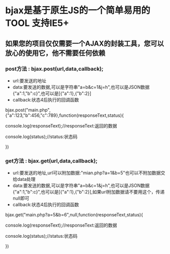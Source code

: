 <!doctype html>
<html lang="zh">
<head>
	<meta charset="UTF-8">
</head>
<link rel="stylesheet" type="text/css" href="css/mian.css" />
<body>
	<h1>bjax是基于原生JS的一个简单易用的TOOL 支持IE5+</h1>
	<div class="bjax"></div>
	<h2>如果您的项目仅仅需要一个AJAX的封装工具，您可以放心的使用它，他不需要任何依赖</h2>
	<div class="show">
		<h3>post方法 : bjax.post(url,data,callback);</h3>
		<ul>
			<li>url:要发送的地址</li>
			<li>data:要发送的数据,可以是字符串"a=b&c=1&j=h",也可以是JSON数据 {"a":1,"b":c}",也可以是[{"a":1},{"b":2}]</li>
			<li>callback:状态4后执行的回调函数</li>
		</ul>
		<p class="po">bjax.post("main.php",{"a":123,"b":456,"c":789},function(responseText,status){</p>
			<p class="pi">console.log(responseText);//responseText:返回的数据</p>
			<p class="pi">console.log(status);//status:状态码</p>
		<p class="po">})</p>
	</div>
	<div class="show">
		<h3>get方法 : bjax.get(url,data,callback);</h3>
		<ul>
			<li>url:要发送的地址,url可以附加数据:"mian.php?a=1&b=5"也可以不附加数据交给data处理</li>
			<li>data:要发送的数据,可以是字符串"a=b&c=1&j=h",也可以是JSON数据 {"a":1,"b":c}",也可以是[{"a":1},{"b":2}],如果url附加数据请不要用这个，传递null即可</li>
			<li>callback:状态4后执行的回调函数</li>
		</ul>
		<p class="po">bjax.get("main.php?a=5&b=6",null,function(responseText,status){</p>
			<p class="pi">console.log(responseText);//responseText:返回的数据</p>
			<p class="pi">console.log(status);//status:状态码</p>
		<p class="po">})</p>
	</div>
	<div class="paohui"></div>
</body>
</html>
